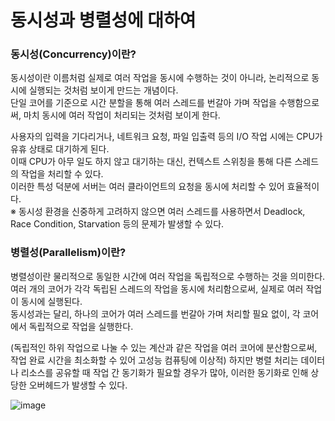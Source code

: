 # 동시성과 병렬성에 대하여

### 동시성(Concurrency)이란?
동시성이란 이름처럼 실제로 여러 작업을 동시에 수행하는 것이 아니라, 논리적으로 동시에 실행되는 것처럼 보이게 만드는 개념이다.  
단일 코어를 기준으로 시간 분할을 통해 여러 스레드를 번갈아 가며 작업을 수행함으로써, 마치 동시에 여러 작업이 처리되는 것처럼 보이게 한다.  

사용자의 입력을 기다리거나, 네트워크 요청, 파일 입출력 등의 I/O 작업 시에는 CPU가 유휴 상태로 대기하게 된다.  
이때 CPU가 아무 일도 하지 않고 대기하는 대신, 컨텍스트 스위칭을 통해 다른 스레드의 작업을 처리할 수 있다.  
이러한 특성 덕분에 서버는 여러 클라이언트의 요청을 동시에 처리할 수 있어 효율적이다.  
※ 동시성 환경을 신중하게 고려하지 않으면 여러 스레드를 사용하면서 Deadlock, Race Condition, Starvation 등의 문제가 발생할 수 있다.  

### 병렬성(Parallelism)이란?
병렬성이란 물리적으로 동일한 시간에 여러 작업을 독립적으로 수행하는 것을 의미한다.  
여러 개의 코어가 각각 독립된 스레드의 작업을 동시에 처리함으로써, 실제로 여러 작업이 동시에 실행된다.  
동시성과는 달리, 하나의 코어가 여러 스레드를 번갈아 가며 처리할 필요 없이, 각 코어에서 독립적으로 작업을 실행한다.  

(독립적인 하위 작업으로 나눌 수 있는 계산과 같은 작업을 여러 코어에 분산함으로써, 작업 완료 시간을 최소화할 수 있어 고성능 컴퓨팅에 이상적) 
하지만 병렬 처리는 데이터나 리소스를 공유할 때 작업 간 동기화가 필요할 경우가 많아, 이러한 동기화로 인해 상당한 오버헤드가 발생할 수 있다.  

![image](https://github.com/user-attachments/assets/9106a175-5127-4505-b576-de85f71d04f8)
